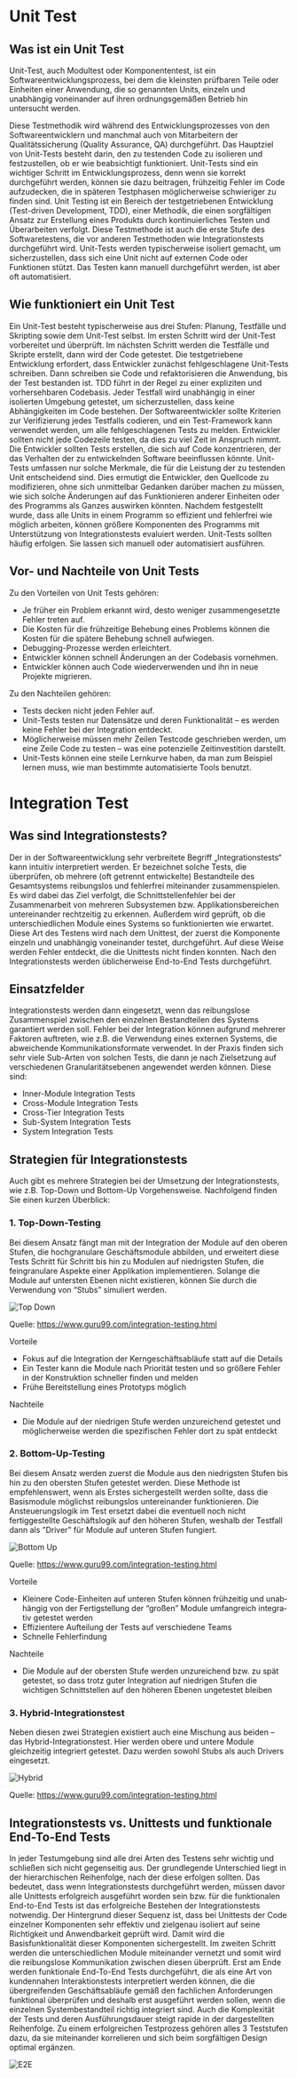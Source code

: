 # Unit Test

## Was ist ein Unit Test

Unit-Test, auch Modultest oder Komponententest, ist ein Softwareentwicklungs­prozess, bei dem die kleinsten prüfbaren Teile oder Einheiten einer Anwendung, die so genannten Units, einzeln und unabhängig voneinander auf ihren ord­nungsgemäßen Betrieb hin untersucht werden.

Diese Testmethodik wird während des Entwicklungsprozesses von den Softwa­reentwicklern und manchmal auch von Mitarbeitern der Qualitätssicherung (Quality Assurance, QA) durchgeführt. Das Hauptziel von Unit-Tests besteht dar­in, den zu testenden Code zu isolieren und festzustellen, ob er wie beabsichtigt funktioniert.
Unit-Tests sind ein wichtiger Schritt im Entwicklungsprozess, denn wenn sie kor­rekt durchgeführt werden, können sie dazu beitragen, frühzeitig Fehler im Code aufzudecken, die in späteren Testphasen möglicherweise schwieriger zu finden sind.
Unit Testing ist ein Bereich der testgetriebenen Entwicklung (Test-driven Deve­lopment, TDD), einer Methodik, die einen sorgfältigen Ansatz zur Erstellung ei­nes Produkts durch kontinuierliches Testen und Überarbeiten verfolgt. Diese Testmethode ist auch die erste Stufe des Softwaretestens, die vor anderen Test­methoden wie Integrationstests durchgeführt wird. Unit-Tests werden typischer­weise isoliert gemacht, um sicherzustellen, dass sich eine Unit nicht auf exter­nen Code oder Funktionen stützt. Das Testen kann manuell durchgeführt wer­den, ist aber oft automatisiert.

## Wie funktioniert ein Unit Test

Ein Unit-Test besteht typischerweise aus drei Stufen: Planung, Testfälle und Skripting sowie dem Unit-Test selbst. Im ersten Schritt wird der Unit-Test vorbe­reitet und überprüft. Im nächsten Schritt werden die Testfälle und Skripte er­stellt, dann wird der Code getestet.
Die testgetriebene Entwicklung erfordert, dass Entwickler zunächst fehlgeschla­gene Unit-Tests schreiben. Dann schreiben sie Code und refaktori­sieren die Anwendung, bis der Test bestanden ist. TDD führt in der Regel zu ei­ner expliziten und vorhersehbaren Codebasis.
Jeder Testfall wird unabhängig in einer isolierten Umgebung getestet, um si­cherzustellen, dass keine Abhängigkeiten im Code bestehen. Der Softwareent­wickler sollte Kriterien zur Verifizierung jedes Testfalls codieren, und ein Test-Framework kann verwendet werden, um alle fehlgeschlagenen Tests zu mel­den. Entwickler sollten nicht jede Codezeile testen, da dies zu viel Zeit in Anspruch nimmt. Die Entwickler sollten Tests erstellen, die sich auf Code konzentrieren, der das Verhalten der zu entwickelnden Software beeinflussen könnte.
Unit-Tests umfassen nur solche Merkmale, die für die Leistung der zu testenden Unit entscheidend sind. Dies ermutigt die Entwickler, den Quellcode zu modifizieren, ohne sich unmittelbar Gedanken darüber machen zu müssen, wie sich solche Änderungen auf das Funktionieren anderer Einheiten oder des Programms als Ganzes auswirken könnten.
Nachdem festgestellt wurde, dass alle Units in einem Programm so effizient und fehlerfrei wie möglich arbeiten, können größere Komponenten des Programms mit Unterstützung von Integrationstests evaluiert werden. Unit-Tests sollten häufig erfolgen. Sie lassen sich manuell oder automatisiert ausführen.

## Vor- und Nachteile von Unit Tests

Zu den Vorteilen von Unit Tests gehören:

- Je früher ein Problem erkannt wird, desto weniger zusammengesetzte Fehler treten auf.
- Die Kosten für die frühzeitige Behebung eines Problems können die Kosten für die spätere Behebung schnell aufwiegen.
- Debugging-Prozesse werden erleichtert.
- Entwickler können schnell Änderungen an der Codebasis vornehmen.
- Entwickler können auch Code wiederverwenden und ihn in neue Projekte migrieren.

Zu den Nachteilen gehören:

- Tests decken nicht jeden Fehler auf.
- Unit-Tests testen nur Datensätze und deren Funktionalität – es werden keine Fehler bei der Integration entdeckt.
- Möglicherweise müssen mehr Zeilen Testcode geschrieben werden, um eine Zeile Code zu testen – was eine potenzielle Zeitinvestition darstellt.
- Unit-Tests können eine steile Lernkurve haben, da man zum Beispiel lernen muss, wie man bestimmte automatisierte Tools benutzt.

# Integration Test

## Was sind Integrationstests?

Der in der Softwareentwicklung sehr verbreitete Begriff „Integrationstests“ kann intuitiv interpretiert werden. Er bezeichnet solche Tests, die überprüfen, ob mehrere (oft getrennt entwickelte) Bestandteile des Gesamtsystems rei­bungslos und fehlerfrei miteinander zusammenspielen. Es wird dabei das Ziel verfolgt, die Schnittstellenfehler bei der Zusammenarbeit von mehreren Sub­systemen bzw. Applikationsbereichen untereinander rechtzeitig zu erkennen. Außerdem wird geprüft, ob die unterschiedlichen Module eines Systems so funktionierten wie erwartet. Diese Art des Testens wird nach dem Unittest, der zuerst die Komponente einzeln und unabhängig voneinander testet, durchge­führt. Auf diese Weise werden Fehler entdeckt, die die Unittests nicht finden konnten. Nach den Integrationstests werden üblicherweise End-to-End Tests durchgeführt.

## Einsatzfelder

Integrationstests werden dann eingesetzt, wenn das reibungslose Zusammen­spiel zwischen den einzelnen Bestandteilen des Systems garantiert werden soll. Fehler bei der Integration können aufgrund mehrerer Faktoren auftreten, wie z.B. die Verwendung eines externen Systems, die abweichende Kommunikati­onsformate verwendet. In der Praxis finden sich sehr viele Sub-Arten von sol­chen Tests, die dann je nach Zielsetzung auf verschiedenen Granularitätsebe­nen angewendet werden können. Diese sind:

- Inner-Module Integration Tests
- Cross-Module Integration Tests
- Cross-Tier Integration Tests
- Sub-System Integration Tests
- System Integration Tests

## Strategien für Integrationstests

Auch gibt es mehrere Strategien bei der Umsetzung der Integrationstests, wie z.B. Top-Down und Bottom-Up Vorgehensweise. Nachfolgend finden Sie einen kurzen Überblick:

### 1. Top-Down-Testing

Bei diesem Ansatz fängt man mit der Integration der Module auf den oberen Stufen, die hochgranulare Geschäftsmodule abbilden, und erweitert diese Tests Schritt für Schritt bis hin zu Modulen auf niedrigsten Stufen, die feingranulare Aspekte einer Applikation implementieren. Solange die Module auf untersten Ebenen nicht existieren, können Sie durch die Verwendung von “Stubs” simu­liert werden.

![Top Down](./top_down.png)

Quelle: https://www.guru99.com/integration-testing.html

Vorteile

- Fokus auf die Integration der Kerngeschäftsabläufe statt auf die Details
- Ein Tester kann die Module nach Priorität testen und so größere Fehler in der Konstruktion schneller finden und melden
- Frühe Bereitstellung eines Prototyps möglich

Nachteile

- Die Module auf der niedrigen Stufe werden unzureichend getestet und möglicherweise werden die spezifischen Fehler dort zu spät entdeckt

### 2. Bottom-Up-Testing

Bei diesem Ansatz werden zuerst die Module aus den niedrigsten Stufen bis hin zu den obersten Stufen getestet werden. Diese Methode ist empfehlenswert, wenn als Erstes sichergestellt werden sollte, dass die Basismodule möglichst reibungslos untereinander funktionieren. Die Ansteuerungslogik im Test ersetzt dabei die eventuell noch nicht fertiggestellte Geschäftslogik auf den höheren Stufen, weshalb der Testfall dann als ”Driver” für Module auf unteren Stufen fungiert.

![Bottom Up](./bottom_up.png)

Quelle: https://www.guru99.com/integration-testing.html

Vorteile

- Kleinere Code-Einheiten auf unteren Stufen können frühzeitig und unab­hängig von der Fertigstellung der “großen” Module umfangreich integra­tiv getestet werden
- Effizientere Aufteilung der Tests auf verschiedene Teams
- Schnelle Fehlerfindung

Nachteile

- Die Module auf der obersten Stufe werden unzureichend bzw. zu spät ge­testet, so dass trotz guter Integration auf niedrigen Stufen die wichtigen Schnittstellen auf den höheren Ebenen ungetestet bleiben

### 3. Hybrid-Integrationstest

Neben diesen zwei Strategien existiert auch eine Mischung aus beiden – das Hybrid-Integrationstest. Hier werden obere und untere Module gleichzeitig inte­griert getestet. Dazu werden sowohl Stubs als auch Drivers eingesetzt.

![Hybrid](./hybrid.png)

Quelle: https://www.guru99.com/integration-testing.html

## Integrationstests vs. Unittests und funktionale End-To-End Tests

In jeder Testumgebung sind alle drei Arten des Testens sehr wichtig und schlie­ßen sich nicht gegenseitig aus. Der grundlegende Unterschied liegt in der hier­archischen Reihenfolge, nach der diese erfolgen sollten. Das bedeutet, dass wenn Integrationstests durchgeführt werden, müssen davor alle Unittests er­folgreich ausgeführt worden sein bzw. für die funktionalen End-to-End Tests ist das erfolgreiche Bestehen der Integrationstests notwendig. Der Hintergrund dieser Sequenz ist, dass bei Unittests der Code einzelner Komponenten sehr effektiv und zielgenau isoliert auf seine Richtigkeit und Anwendbarkeit geprüft wird. Damit wird die Basisfunktionalität dieser Komponenten sichergestellt. Im zweiten Schritt werden die unterschiedlichen Module miteinander vernetzt und somit wird die reibungslose Kommunikation zwischen diesen überprüft. Erst am Ende werden funktionale End-To-End Tests durchgeführt, die als eine Art von kundennahen Interaktionstests interpretiert werden können, die die übergrei­fenden Geschäftsabläufe gemäß den fachlichen Anforderungen funktional über­prüfen und deshalb erst ausgeführt werden sollen, wenn die einzelnen System­bestandteil richtig integriert sind. Auch die Komplexität der Tests und deren Ausführungsdauer steigt rapide in der dargestellten Reihenfolge. Zu einem er­folgreichen Testprozess gehören alles 3 Teststufen dazu, da sie miteinander kor­relieren und sich beim sorgfältigen Design optimal ergänzen.

![E2E](./e2e.png)